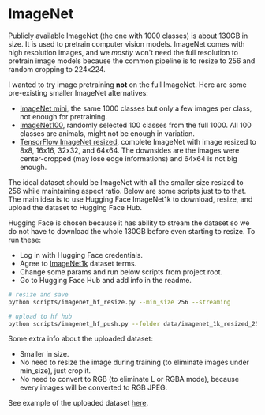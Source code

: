 # ImageNet
Publicly available ImageNet (the one with 1000 classes) is about 130GB in size. It is used to pretrain computer vision models. ImageNet comes with high resolution images, and we *mostly* won't need the full resolution to pretrain image models because the common pipeline is to resize to 256 and random cropping to 224x224.

I wanted to try image pretraining **not** on the full ImageNet. Here are some pre-existing smaller ImageNet alternatives:
* [ImageNet mini](https://www.kaggle.com/datasets/ifigotin/imagenetmini-1000), the same 1000 classes but only a few images per class, not enough for pretraining.
* [ImageNet100](https://www.kaggle.com/datasets/ambityga/imagenet100), randomly selected 100 classes from the full 1000. All 100 classes are animals, might not be enough in variation.
* [TensorFlow ImageNet resized](https://www.tensorflow.org/datasets/catalog/imagenet_resized), complete ImageNet with image resized to 8x8, 16x16, 32x32, and 64x64. The downsides are the images were center-cropped (may lose edge informations) and 64x64 is not big enough.

The ideal dataset should be ImageNet with all the smaller size resized to 256 while maintaining aspect ratio. Below are some scripts just to to that. The main idea is to use Hugging Face ImageNet1k to download, resize, and upload the dataset to Hugging Face Hub.

Hugging Face is chosen because it has ability to stream the dataset so we do not have to download the whole 130GB before even starting to resize. To run these:
* Log in with Hugging Face credentials.
* Agree to [ImageNet1k](https://huggingface.co/datasets/imagenet-1k) dataset terms.
* Change some params and run below scripts from project root.
* Go to Hugging Face Hub and add info in the readme.
```bash
# resize and save
python scripts/imagenet_hf_resize.py --min_size 256 --streaming

# upload to hf hub
python scripts/imagenet_hf_push.py --folder data/imagenet_1k_resized_256 --username evanarlian
```

Some extra info about the uploaded dataset:
* Smaller in size.
* No need to resize the image during training (to eliminate images under min_size), just crop it.
* No need to convert to RGB (to eliminate L or RGBA mode), because every images will be converted to RGB JPEG.

See example of the uploaded dataset [here](https://huggingface.co/datasets/evanarlian/imagenet_1k_resized_256).
